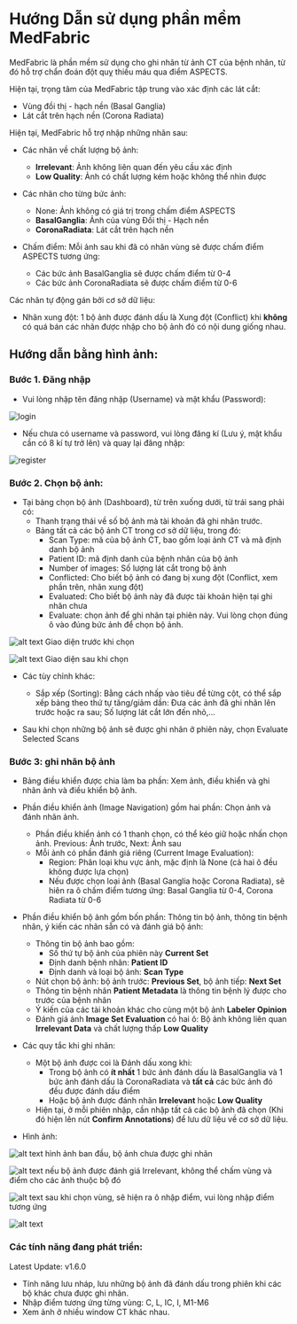 # Hướng Dẫn sử dụng phần mềm MedFabric

MedFabric là phần mềm sử dụng cho ghi nhãn từ ảnh CT của bệnh nhân, từ đó hỗ trợ chẩn đoán đột quỵ thiếu máu qua điểm ASPECTS.

Hiện tại, trọng tâm của MedFabric tập trung vào xác định các lát cắt:
- Vùng đồi thị - hạch nền (Basal Ganglia)
- Lát cắt trên hạch nền (Corona Radiata)

Hiện tại, MedFabric hỗ trợ nhập những nhãn sau:

- Các nhãn về chất lượng bộ ảnh: 
    - **Irrelevant**: Ảnh không liên quan đến yêu cầu xác định
    - **Low Quality**: Ảnh có chất lượng kém hoặc không thể nhìn được

- Các nhãn cho từng bức ảnh:
    - None: Ảnh không có giá trị trong chấm điểm ASPECTS
    - **BasalGanglia**: Ảnh của vùng Đồi thị - Hạch nền
    - **CoronaRadiata**: Lát cắt trên hạch nền

- Chấm điểm: Mỗi ảnh sau khi đã có nhãn vùng sẽ được chấm điểm ASPECTS tương ứng:
    - Các bức ảnh BasalGanglia sẽ được chấm điểm từ 0-4
    - Các bức ảnh CoronaRadiata sẽ được chấm điểm từ 0-6

Các nhãn tự động gán bởi cơ sở dữ liệu: 

- Nhãn xung đột: 1 bộ ảnh được đánh dấu là Xung đột (Conflict) khi **không** có quá bán các nhãn được nhập cho bộ ảnh đó có nội dung giống nhau.

## Hướng dẫn bằng hình ảnh:

### Bước 1. Đăng nhập

- Vui lòng nhập tên đăng nhập (Username) và mật khẩu (Password):

![login](/docs/images/image.png)

- Nếu chưa có username và password, vui lòng đăng kí (Lưu ý, mật khẩu cần có 8 kí tự trở lên) và quay lại đăng nhập:

![register](docs/images/image-1.png)

### Bước 2. Chọn bộ ảnh:

- Tại bảng chọn bộ ảnh (Dashboard), từ trên xuống dưới, từ trái sang phải có:
    - Thanh trạng thái về số bộ ảnh mà tài khoản đã ghi nhãn trước.
    - Bảng tất cả các bộ ảnh CT trong cơ sở dữ liệu, trong đó:
        - Scan Type: mã của bộ ảnh CT, bao gồm loại ảnh CT và mã định danh bộ ảnh
        - Patient ID: mã định danh của bệnh nhân của bộ ảnh
        - Number of images: Số lượng lát cắt trong bộ ảnh
        - Conflicted: Cho biết bộ ảnh có đang bị xung đột (Conflict, xem phần trên, nhãn xung đột)
        - Evaluated: Cho biết bộ ảnh này đã được tài khoản hiện tại ghi nhãn chưa
        - Evaluate: chọn ảnh để ghi nhãn tại phiên này. Vui lòng chọn đúng ô vào đúng bức ảnh để chọn bộ ảnh.

![alt text](docs/images/image-2.png)
Giao diện trước khi chọn

![alt text](docs/images/image-3.png)
Giao diện sau khi chọn

- Các tùy chỉnh khác:
    - Sắp xếp (Sorting): Bằng cách nhấp vào tiêu đề từng cột, có thể sắp xếp bảng theo thứ tự tăng/giảm dần: Đưa các ảnh đã ghi nhãn lên trước hoặc ra sau; Số lượng lát cắt lớn đến nhỏ,...

- Sau khi chọn những bộ ảnh sẽ được ghi nhãn ở phiên này, chọn Evaluate Selected Scans

### Bước 3: ghi nhãn bộ ảnh

- Bảng điều khiển được chia làm ba phần: Xem ảnh, điều khiển và ghi nhãn ảnh và điều khiển bộ ảnh.

- Phần điều khiển ảnh (Image Navigation) gồm hai phần: Chọn ảnh và đánh nhãn ảnh.
    - Phần điều khiển ảnh có 1 thanh chọn, có thể kéo giữ hoặc nhấn chọn ảnh. Previous: Ảnh trước, Next: Ảnh sau
    - Mỗi ảnh có phần đánh giá riêng (Current Image Evaluation):
        - Region: Phân loại khu vực ảnh, mặc định là None (cả hai ô đều không được lựa chọn)
        - Nếu được chọn loại ảnh (Basal Ganglia hoặc Corona Radiata), sẽ hiên ra ô chấm điểm tương ứng: Basal Ganglia từ 0-4, Corona Radiata từ 0-6

- Phần điều khiển bộ ảnh gồm bốn phần: Thông tin bộ ảnh, thông tin bệnh nhân, ý kiến các nhãn sẵn có và đánh giá bộ ảnh:
    - Thông tin bộ ảnh bao gồm: 
        - Số thứ tự bộ ảnh của phiên này **Current Set**
        - Định danh bệnh nhân: **Patient ID**
        - Định danh và loại bộ ảnh: **Scan Type**
    - Nút chọn bộ ảnh: bộ ảnh trước: **Previous Set**, bộ ảnh tiếp: **Next Set**
    - Thông tin bệnh nhân **Patient Metadata** là thông tin bệnh lý được cho trước của bệnh nhân
    - Ý kiến của các tài khoản khác cho cùng một bộ ảnh **Labeler Opinion**
    - Đánh giá ảnh **Image Set Evaluation** có hai ô: Bộ ảnh không liên quan **Irrelevant Data** và chất lượng thấp **Low Quality** 

- Các quy tắc khi ghi nhãn:
    - Một bộ ảnh được coi là Đánh dấu xong khi:
        - Trong bộ ảnh có **ít nhất** 1 bức ảnh đánh dấu là BasalGanglia và 1 bức ảnh đánh dấu là CoronaRadiata và **tất cả** các bức ảnh đó đều được đánh dấu điểm
        - Hoặc bộ ảnh được đánh nhãn **Irrelevant** hoặc **Low Quality**
    - Hiện tại, ở mỗi phiên nhập, cần nhập tất cả các bộ ảnh đã chọn (Khi đó hiện lên nút **Confirm Annotations**) để  lưu dữ liệu về cơ sở dữ liệu.

- Hình ảnh:

![alt text](docs/images/image-4.png)
hình ảnh ban đầu, bộ ảnh chưa được ghi nhãn

![alt text](docs/images/image-5.png)
nếu bộ ảnh được đánh giá Irrelevant, không thể chấm vùng và điểm cho các ảnh thuộc bộ đó

![alt text](docs/images/image-6.png)
sau khi chọn vùng, sẽ hiện ra ô nhập điểm, vui lòng nhập điểm tương ứng

![alt text](docs/images/image-7.png)

### Các tính năng đang phát triển:

Latest Update: v1.6.0
- Tính năng lưu nháp, lưu những bộ ảnh đã đánh dấu trong phiên khi các bộ khác chưa được ghi nhãn.
- Nhập điểm tương ứng từng vùng: C, L, IC, I, M1-M6
- Xem ảnh ở nhiều window CT khác nhau.